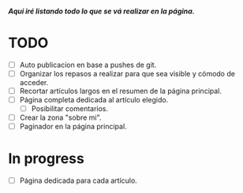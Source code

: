 ##### Aqui iré listando todo lo que se vá realizar en la página.
# TODO
 - [ ] Auto publicacion en base a pushes de git.
 - [ ] Organizar los repasos a realizar para que sea visible y cómodo de acceder.
 - [ ] Recortar artículos largos en el resumen de la página principal.
 - [ ] Página completa dedicada al artículo elegido.
     - [ ] Posibilitar comentarios.
 - [ ] Crear la zona "sobre mi".
 - [ ] Paginador en la página principal.

# In progress
 - [ ] Página dedicada para cada artículo.